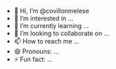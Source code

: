 - 👋 Hi, I’m @covillonmelese
- 👀 I’m interested in ...
- 🌱 I’m currently learning ...
- 💞️ I’m looking to collaborate on ...
- 📫 How to reach me ...
- 😄 Pronouns: ...
- ⚡ Fun fact: ...

<!---
covillonmelese/covillonmelese is a ✨ special ✨ repository because its `README.md` (this file) appears on your GitHub profile.
You can click the Preview link to take a look at your changes.
--->
